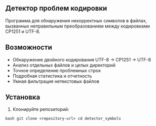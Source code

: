 ## Детектор проблем кодировки

Программа для обнаружения некорректных символов в файлах, вызванных неправильным преобразованием между кодировками CP1251 и UTF-8.

## Возможности

- Обнаружение двойного кодирования UTF-8 → CP1251 → UTF-8
- Анализ отдельных файлов и целых директорий
- Точное определение проблемных строк
- Подробная статистика и отчетность
- Умная фильтрация нетекстовых файлов

## Установка

1. Клонируйте репозиторий:

`bash
git clone <repository-url>
cd detector_symbols
`

